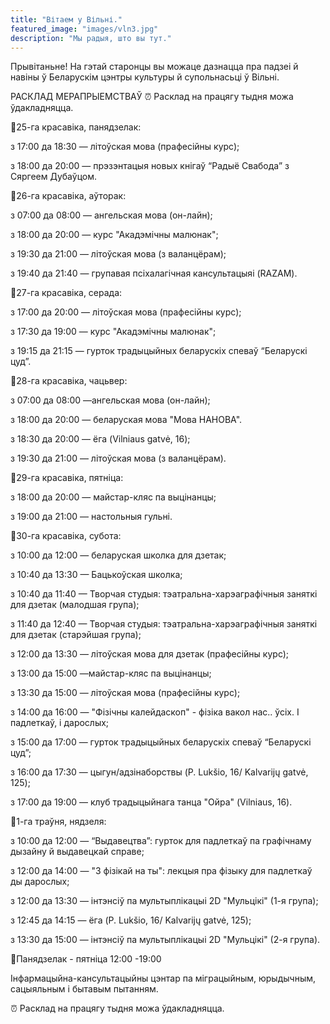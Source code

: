 ```yaml
---
title: "Вітаем у Вільні."
featured_image: "images/vln3.jpg"
description: "Мы радыя, што вы тут."
---
```

Прывітаньне! На гэтай старонцы вы можаце дазнацца пра падзеі й навіны ў Беларускім цэнтры культуры й супольнасьці ў Вільні.

РАСКЛАД МЕРАПРЫЕМСТВАЎ
⏰ Расклад на працягу тыдня можа ўдакладняцца.


📌25-га красавіка, панядзелак:

з 17:00 да 18:30 — літоўская мова (прафесійны курс);

з 18:00 да 20:00 — прэзэнтацыя новых кнігаў “Радыё Свабода” з Сяргеем Дубаўцом.

📌26-га красавіка, аўторак:

з 07:00 да 08:00 — ангельская мова (он-лайн);

з 18:00 да 20:00 — курс "Акадэмічны малюнак";

з 19:30 да 21:00 — літоўская мова (з валанцёрам);

з 19:40 да 21:40 — групавая псіхалагічная кансультацыяі (RAZAM).

📌27-га красавіка, серада:

з 17:00 да 20:00 — літоўская мова (прафесійны курс);

з 17:30 да 19:00 — курс "Акадэмічны малюнак";

з 19:15 да 21:15 — гурток традыцыйных беларускіх спеваў “Беларускі цуд”.

📌28-га красавіка, чацьвер:

з 07:00 да 08:00 —ангельская мова (он-лайн);

з 18:00 да 20:00 — беларуская мова "Мова НАНОВА".

з 18:30 да 20:00 — ёга (Vilniaus gatvė, 16);

з 19:30 да 21:00 — літоўская мова (з валанцёрам).

📌29-га красавіка, пятніца:

з 18:00 да 20:00 — майстар-кляс па выцінанцы;

з 19:00 да 21:00 — настольныя гульні.

📌30-га красавіка, субота: 

з 10:00 да 12:00 — беларуская школка для дзетак;

з 10:40 да 13:30 — Бацькоўская школка;

з 10:40 да 11:40 — Творчая студыя: тэатральна-харэаграфічныя заняткі для дзетак (малодшая група);

з 11:40 да 12:40 — Творчая студыя: тэатральна-харэаграфічныя заняткі для дзетак (старэйшая група);

з 12:00 да 13:30 — літоўская мова для дзетак (прафесійны курс);

з 13:00 да 15:00 —майстар-кляс па выцінанцы;

з 13:30 да 15:00 — літоўская мова (прафесійны курс);

з 14:00 да 16:00 — "Фізічны калейдаскоп" - фізіка вакол нас.. ўсіх. І падлеткаў, і дарослых;

з 15:00 да 17:00 — гурток традыцыйных беларускіх спеваў “Беларускі цуд”;

з 16:00 да 17:30 — цыгун/адзінаборствы (P. Lukšio, 16/ Kalvarijų gatvė, 125);

з 17:00 да 19:00 — клуб традыцыйнага танца "Ойра" (Vilniaus, 16).

📌1-га траўня, нядзеля:

з 10:00 да 12:00 — “Выдавецтва”: гурток для падлеткаў па графічнаму дызайну й выдавецкай справе;

з 12:00 да 14:00 — "З фізікай на ты": лекцыя пра фізыку для падлеткаў ды дарослых;

з 12:00 да 13:30 — інтэнсіў па мультыплікацыі 2D "Мульцікі" (1-я група);

з 12:45 да 14:15 — ёга (P. Lukšio, 16/ Kalvarijų gatvė, 125);

з 13:30 да 15:00 — інтэнсіў па мультыплікацыі 2D "Мульцікі" (2-я група).

📍Панядзелак - пятніца 12:00 -19:00

Інфармацыйна-кансультацыйны цэнтар па міграцыйным, юрыдычным, сацыяльным і бытавым пытанням.

⏰ Расклад на працягу тыдня можа ўдакладняцца.


